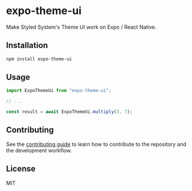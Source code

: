 # expo-theme-ui

Make Styled System&#39;s Theme UI work on Expo / React Native.

## Installation

```sh
npm install expo-theme-ui
```

## Usage

```js
import ExpoThemeUi from "expo-theme-ui";

// ...

const result = await ExpoThemeUi.multiply(3, 7);
```

## Contributing

See the [contributing guide](CONTRIBUTING.md) to learn how to contribute to the repository and the development workflow.

## License

MIT
